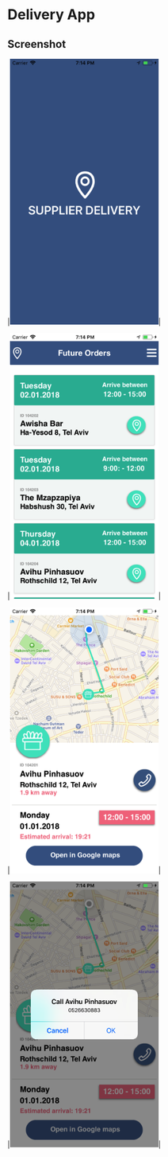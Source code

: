# Delivery App

## Screenshot

|![deliveryApp](https://github.com/Shon-Elias/deliveryApp/blob/master/AppScreenshots/splash.png)|

|![deliveryApp](https://github.com/Shon-Elias/deliveryApp/blob/master/AppScreenshots/deliveries.png)|

|![deliveryApp](https://github.com/Shon-Elias/deliveryApp/blob/master/AppScreenshots/selectedDelivery.png)|

|![deliveryApp](https://github.com/Shon-Elias/deliveryApp/blob/master/AppScreenshots/callClient.png)|
